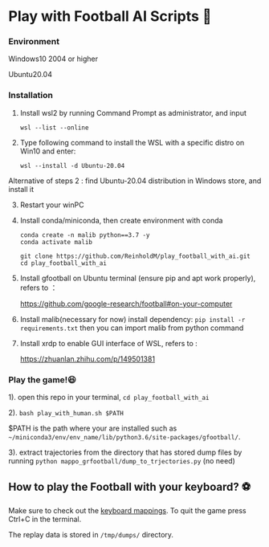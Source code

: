 # Play with Football AI Scripts :notebook_with_decorative_cover:

### Environment 

Windows10 2004 or higher 

Ubuntu20.04 

### Installation

1. Install wsl2 by running Command Prompt as administrator, and input

   `wsl --list --online` 

2. Type following command  to install the WSL with a specific distro on Win10 and enter:

   `wsl --install -d Ubuntu-20.04`

Alternative of steps 2 :  find Ubuntu-20.04 distribution in  Windows store, and install it

3. Restart your winPC

4. Install conda/miniconda, then create environment with conda

   ```shell
   conda create -n malib python==3.7 -y
   conda activate malib
   
   git clone https://github.com/ReinholdM/play_football_with_ai.git
   cd play_football_with_ai
   ```
   
5. Install gfootball on Ubuntu terminal (ensure pip and apt work properly), refers to ：

   https://github.com/google-research/football#on-your-computer

6. Install malib(necessary for now) 
   install dependency: `pip install -r requirements.txt`
   then you can import malib from python command

7. Install xrdp to enable GUI interface of WSL, refers to :

   https://zhuanlan.zhihu.com/p/149501381

### Play the game!:satisfied:

1). open this repo in your terminal, `cd play_football_with_ai`

2). `bash play_with_human.sh $PATH`

   $PATH is the path where your <gfootball environment>  are installed such as `~/miniconda3/env/env_name/lib/python3.6/site-packages/gfootball/`.

3). extract trajectories from the directory that has stored dump files by running `python mappo_grfootball/dump_to_trjectories.py`  (no need)

## How to play the Football with your keyboard? :soccer:  

Make sure to check out the [keyboard mappings](https://github.com/google-research/football#keyboard-mappings). To quit the game press Ctrl+C in the terminal.
   
The replay data is stored in `/tmp/dumps/` directory. 

